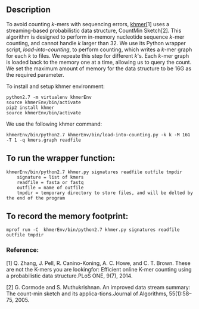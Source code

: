 ## Description

To avoid counting *k*-mers with sequencing errors, [khmer](https://khmer.readthedocs.io/en/stable/user/install.html)[1] uses a streaming-based probabilistic data structure, CountMin Sketch[2]. This algorithm is designed to perform in-memory nucleotide sequence *k*-mer counting, and cannot handle *k* larger than 32. We use its Python wrapper script, *load-into-counting*, to perform counting, which writes a *k*-mer graph for each *k* to files. We repeate this step for different *k*'s. Each *k*-mer graph is loaded back to the memory one at a time, allowing us to query the count. We set the maximum amount of memory for the data structure to be 16G as the required parameter.

To install and setup khmer environment:
```
python2.7 -m virtualenv khmerEnv
source khmerEnv/bin/activate
pip2 install khmer
source khmerEnv/bin/activate
```

We use the following khmer command:
```
khmerEnv/bin/python2.7 khmerEnv/bin/load-into-counting.py -k k -M 16G -T 1 -q kmers.graph readfile
```

## To run the wrapper function:
```
khmerEnv/bin/python2.7 khmer.py signatures readfile outfile tmpdir
	signature = list of kmers
	readfile = fasta or fastq
	outfile = name of outfile
	tmpdir = temporary directory to store files, and will be delted by the end of the program
```

## To record the memory footprint:
```
mprof run -C  khmerEnv/bin/python2.7 khmer.py signatures readfile outfile tmpdir
```

### Reference:
[1] Q. Zhang, J. Pell, R. Canino-Koning, A. C. Howe, and C. T. Brown.  These are not the K-mers you are lookingfor: Efficient online K-mer counting using a probabilistic data structure.PLoS ONE, 9(7), 2014.

[2] G. Cormode and S. Muthukrishnan.  An improved data stream summary: The count-min sketch and its applica-tions.Journal of Algorithms, 55(1):58–75, 2005.
